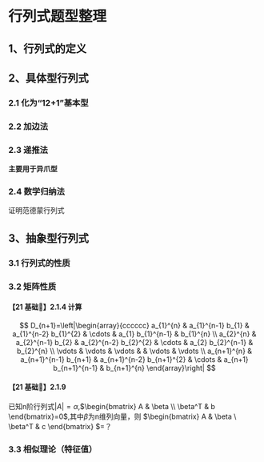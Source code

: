 # 行列式题型整理

## 1、行列式的定义

## 2、具体型行列式

### 2.1 化为“12+1”基本型

### 2.2 加边法

### 2.3 递推法

**主要用于异爪型**

### 2.4 数学归纳法

证明范德蒙行列式

## 3、抽象型行列式

### 3.1 行列式的性质

### 3.2 矩阵性质

#### 【21 基础🐙】2.1.4 计算
$$
D_{n+1}=\left|\begin{array}{cccccc}
a_{1}^{n} & a_{1}^{n-1} b_{1} & a_{1}^{n-2} b_{1}^{2} & \cdots & a_{1} b_{1}^{n-1} & b_{1}^{n} \\
a_{2}^{n} & a_{2}^{n-1} b_{2} & a_{2}^{n-2} b_{2}^{2} & \cdots & a_{2} b_{2}^{n-1} & b_{2}^{n} \\
\vdots & \vdots & \vdots & & \vdots & \vdots \\
a_{n+1}^{n} & a_{n+1}^{n-1} b_{n+1} & a_{n+1}^{n-2} b_{n+1}^{2} & \cdots & a_{n+1} b_{n+1}^{n-1} & b_{n+1}^{n}
\end{array}\right|
$$

#### 【21 基础🐙】2.1.9
已知n阶行列式$|A| = \alpha$,$\begin{bmatrix}
   A & \beta \\
   \beta^T & b
  \end{bmatrix}=0$,其中$\beta$为n维列向量，则 $\begin{bmatrix}
   A & \beta \\
   \beta^T & c
  \end{bmatrix} $=？
  
###   3.3 相似理论（特征值）